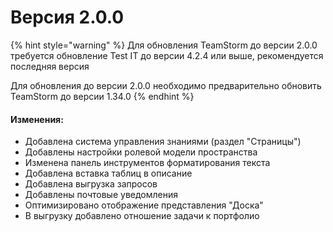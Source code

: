 # Версия 2.0.0

{% hint style="warning" %}
Для обновления TeamStorm до версии 2.0.0 требуется обновление Test IT до версии 4.2.4 или выше, рекомендуется последняя версия

Для обновления до версии 2.0.0 необходимо предварительно обновить TeamStorm до версии 1.34.0
{% endhint %}

#### Изменения:

* Добавлена система управления знаниями (раздел "Страницы")
* Добавлены настройки ролевой модели пространства
* Изменена панель инструментов форматирования текста
* Добавлена вставка таблиц в описание
* Добавлена выгрузка запросов
* Добавлены почтовые уведомления
* Оптимизировано отображение представления "Доска"
* В выгрузку добавлено отношение задачи к портфолио
